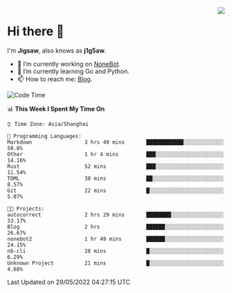 <a href="#">
  <img align="right" src="https://github-readme-stats.vercel.app/api?username=j1g5awi&count_private=true&show_icons=true&title_color=80070B&text_color=B3B3B3&bg_color=212121&icon_color=80070B" />
</a>

# Hi there 👋

I'm **Jigsaw**, also knows as **j1g5aw**.

- 🔭 I’m currently working on [NoneBot](https://github.com/nonebot).
- 🌱 I’m currently learning Go and Python.
- 📫 How to reach me: [Blog](https://blog.maddestroyer.xyz/).

<!--START_SECTION:waka-->
![Code Time](http://img.shields.io/badge/Code%20Time-0%20secs-blue)

📊 **This Week I Spent My Time On** 

```text
⌚︎ Time Zone: Asia/Shanghai

💬 Programming Languages: 
Markdown                 3 hrs 49 mins       ████████████░░░░░░░░░░░░░   50.8% 
Other                    1 hr 4 mins         ███░░░░░░░░░░░░░░░░░░░░░░   14.16% 
Rust                     52 mins             ███░░░░░░░░░░░░░░░░░░░░░░   11.54% 
TOML                     38 mins             ██░░░░░░░░░░░░░░░░░░░░░░░   8.57% 
Git                      22 mins             █░░░░░░░░░░░░░░░░░░░░░░░░   5.07%

🐱‍💻 Projects: 
autocorrect              2 hrs 29 mins       ████████░░░░░░░░░░░░░░░░░   33.17% 
Blog                     2 hrs               ██████░░░░░░░░░░░░░░░░░░░   26.67% 
nonebot2                 1 hr 49 mins        ██████░░░░░░░░░░░░░░░░░░░   24.15% 
nb-cli                   28 mins             █░░░░░░░░░░░░░░░░░░░░░░░░   6.29% 
Unknown Project          21 mins             █░░░░░░░░░░░░░░░░░░░░░░░░   4.68%

```


 Last Updated on 29/05/2022 04:27:15 UTC
<!--END_SECTION:waka-->
